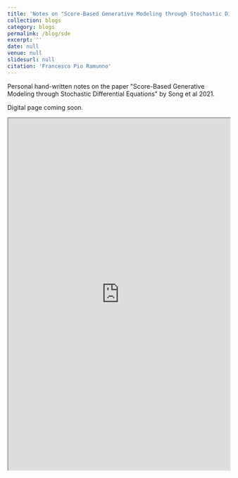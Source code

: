```yaml
---
title: 'Notes on "Score-Based Generative Modeling through Stochastic Differential Equations"'
collection: blogs
category: blogs
permalink: /blog/sde
excerpt: ''
date: null
venue: null
slidesurl: null
citation: 'Francesco Pio Ramunno'
---
```

Personal hand-written notes on the paper "Score-Based Generative Modeling through Stochastic Differential Equations" by Song et al 2021. 

Digital page coming soon.

<iframe src="https://fpramunno.github.io/files/SDE.pdf" width="100%" height="800px"></iframe>




